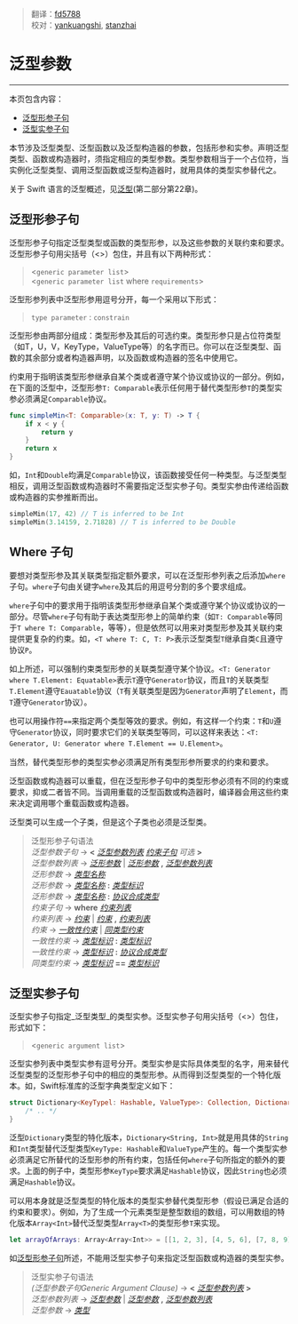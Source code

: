 > 翻译：[fd5788](https://github.com/fd5788)  
> 校对：[yankuangshi](https://github.com/yankuangshi), [stanzhai](https://github.com/stanzhai)

<link rel="stylesheet" href="../assets/css/xcode.css">
<script src="../assets/js/highlight.pack.js"></script>
<script>hljs.initHighlightingOnLoad();</script>

# 泛型参数
---------

本页包含内容：

- [泛型形参子句](#generic_parameter)
- [泛型实参子句](#generic_argument)

本节涉及泛型类型、泛型函数以及泛型构造器的参数，包括形参和实参。声明泛型类型、函数或构造器时，须指定相应的类型参数。类型参数相当于一个占位符，当实例化泛型类型、调用泛型函数或泛型构造器时，就用具体的类型实参替代之。

关于 Swift 语言的泛型概述，见[泛型](../charpter2/22_Generics.md)(第二部分第22章)。

<a name="generic_parameter"></a>
## 泛型形参子句

泛型形参子句指定泛型类型或函数的类型形参，以及这些参数的关联约束和要求。泛型形参子句用尖括号（<>）包住，并且有以下两种形式：

> <`generic parameter list`>  
> <`generic parameter list` where `requirements`>

泛型形参列表中泛型形参用逗号分开，每一个采用以下形式：

> `type parameter` : `constrain`

泛型形参由两部分组成：类型形参及其后的可选约束。类型形参只是占位符类型（如T，U，V，KeyType，ValueType等）的名字而已。你可以在泛型类型、函数的其余部分或者构造器声明，以及函数或构造器的签名中使用它。

约束用于指明该类型形参继承自某个类或者遵守某个协议或协议的一部分。例如，在下面的泛型中，泛型形参`T: Comparable`表示任何用于替代类型形参`T`的类型实参必须满足`Comparable`协议。

```swift
func simpleMin<T: Comparable>(x: T, y: T) -> T {
    if x < y {
        return y
    }
    return x
}
```

如，`Int`和`Double`均满足`Comparable`协议，该函数接受任何一种类型。与泛型类型相反，调用泛型函数或构造器时不需要指定泛型实参子句。类型实参由传递给函数或构造器的实参推断而出。

```swift
simpleMin(17, 42) // T is inferred to be Int
simpleMin(3.14159, 2.71828) // T is inferred to be Double
```

## Where 子句

要想对类型形参及其关联类型指定额外要求，可以在泛型形参列表之后添加`where`子句。`where`子句由关键字`where`及其后的用逗号分割的多个要求组成。

`where`子句中的要求用于指明该类型形参继承自某个类或遵守某个协议或协议的一部分。尽管`where`子句有助于表达类型形参上的简单约束（如`T: Comparable`等同于`T where T: Comparable`，等等），但是依然可以用来对类型形参及其关联约束提供更复杂的约束。如，`<T where T: C, T: P>`表示泛型类型`T`继承自类`C`且遵守协议`P`。

如上所述，可以强制约束类型形参的关联类型遵守某个协议。`<T: Generator where T.Element: Equatable>`表示`T`遵守`Generator`协议，而且`T`的关联类型`T.Element`遵守`Eauatable`协议（`T`有关联类型是因为`Generator`声明了`Element`，而`T`遵守`Generator`协议）。

也可以用操作符`==`来指定两个类型等效的要求。例如，有这样一个约束：`T`和`U`遵守`Generator`协议，同时要求它们的关联类型等同，可以这样来表达：`<T: Generator, U: Generator where T.Element == U.Element>`。

当然，替代类型形参的类型实参必须满足所有类型形参所要求的约束和要求。

泛型函数或构造器可以重载，但在泛型形参子句中的类型形参必须有不同的约束或要求，抑或二者皆不同。当调用重载的泛型函数或构造器时，编译器会用这些约束来决定调用哪个重载函数或构造器。

泛型类可以生成一个子类，但是这个子类也必须是泛型类。

> 泛型形参子句语法  
> *泛型参数子句* → **<** [*泛型参数列表*](GenericParametersAndArguments.html#generic_parameter_list) [*约束子句*](GenericParametersAndArguments.html#requirement_clause) _可选_ **>**  
> *泛型参数列表* → [*泛形参数*](GenericParametersAndArguments.html#generic_parameter) | [*泛形参数*](GenericParametersAndArguments.html#generic_parameter) **,** [*泛型参数列表*](GenericParametersAndArguments.html#generic_parameter_list)  
> *泛形参数* → [*类型名称*](..\chapter3\03_Types.html#type_name)  
> *泛形参数* → [*类型名称*](..\chapter3\03_Types.html#type_name) **:** [*类型标识*](..\chapter3\03_Types.html#type_identifier)  
> *泛形参数* → [*类型名称*](..\chapter3\03_Types.html#type_name) **:** [*协议合成类型*](..\chapter3\03_Types.html#protocol_composition_type)  
> *约束子句* → **where** [*约束列表*](GenericParametersAndArguments.html#requirement_list)  
> *约束列表* → [*约束*](GenericParametersAndArguments.html#requirement) | [*约束*](GenericParametersAndArguments.html#requirement) **,** [*约束列表*](GenericParametersAndArguments.html#requirement_list)  
> *约束* → [*一致性约束*](GenericParametersAndArguments.html#conformance_requirement) | [*同类型约束*](GenericParametersAndArguments.html#same_type_requirement)  
> *一致性约束* → [*类型标识*](..\chapter3\03_Types.html#type_identifier) **:** [*类型标识*](..\chapter3\03_Types.html#type_identifier)  
> *一致性约束* → [*类型标识*](..\chapter3\03_Types.html#type_identifier) **:** [*协议合成类型*](..\chapter3\03_Types.html#protocol_composition_type)  
> *同类型约束* → [*类型标识*](..\chapter3\03_Types.html#type_identifier) **==** [*类型标识*](..\chapter3\03_Types.html#type_identifier)  


<a name="generic_argument"></a>
## 泛型实参子句

泛型实参子句指定_泛型类型_的类型实参。泛型实参子句用尖括号（<>）包住，形式如下：

> <`generic argument list`>

泛型实参列表中类型实参有逗号分开。类型实参是实际具体类型的名字，用来替代泛型类型的泛型形参子句中的相应的类型形参。从而得到泛型类型的一个特化版本。如，Swift标准库的泛型字典类型定义如下：

```swift
struct Dictionary<KeyTypel: Hashable, ValueType>: Collection, DictionaryLiteralConvertible {
    /* .. */
}
```

泛型`Dictionary`类型的特化版本，`Dictionary<String, Int>`就是用具体的`String`和`Int`类型替代泛型类型`KeyType: Hashable`和`ValueType`产生的。每一个类型实参必须满足它所替代的泛型形参的所有约束，包括任何`where`子句所指定的额外的要求。上面的例子中，类型形参`KeyType`要求满足`Hashable`协议，因此`String`也必须满足`Hashable`协议。

可以用本身就是泛型类型的特化版本的类型实参替代类型形参（假设已满足合适的约束和要求）。例如，为了生成一个元素类型是整型数组的数组，可以用数组的特化版本`Array<Int>`替代泛型类型`Array<T>`的类型形参`T`来实现。

```swift
let arrayOfArrays: Array<Array<Int>> = [[1, 2, 3], [4, 5, 6], [7, 8, 9]]
```

如[泛型形参子句](#generic_parameter)所述，不能用泛型实参子句来指定泛型函数或构造器的类型实参。

> 泛型实参子句语法  
> *(泛型参数子句Generic Argument Clause)* → **<** [*泛型参数列表*](GenericParametersAndArguments.html#generic_argument_list) **>**  
> *泛型参数列表* → [*泛型参数*](GenericParametersAndArguments.html#generic_argument) | [*泛型参数*](GenericParametersAndArguments.html#generic_argument) **,** [*泛型参数列表*](GenericParametersAndArguments.html#generic_argument_list)  
> *泛型参数* → [*类型*](..\chapter3\03_Types.html#type)  